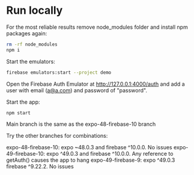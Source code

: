 # Run locally

For the most reliable results remove node_modules folder and install npm packages again:

```bash
rm -rf node_modules
npm i
```

Start the emulators:

```bash
firebase emulators:start --project demo
```

Open the Firebase Auth Emulator at http://127.0.0.1:4000/auth and add a user with email (a@a.com) and password of "password".

Start the app:

```bash
npm start
```

Main branch is the same as the expo-48-firebase-10 branch

Try the other branches for combinations:

expo-48-firebase-10: expo ~48.0.3 and firebase ^10.0.0. No issues
expo-49-firebase-10: expo ^49.0.3 and firebase ^10.0.0. Any reference to getAuth() causes the app to hang
expo-49-firebase-9: expo ^49.0.3 firebase ^9.22.2. No issues
